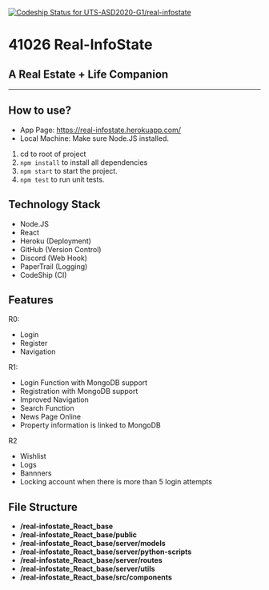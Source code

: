 [![Codeship Status for UTS-ASD2020-G1/real-infostate](https://app.codeship.com/projects/d2a729a0-eb75-0138-5451-764a4396f8fc/status?branch=master)](https://app.codeship.com/projects/406838)
# 41026 Real-InfoState

## A Real Estate + Life Companion 
<hr>

## How to use? 
- App Page: https://real-infostate.herokuapp.com/
- Local Machine: Make sure Node.JS installed. 
1. cd to root of project
2. `npm install` to install all dependencies
3. `npm start` to start the project.
4. `npm test` to run unit tests.

## Technology Stack
- Node.JS
- React 
- Heroku (Deployment)
- GitHub (Version Control)
- Discord (Web Hook)
- PaperTrail (Logging)
- CodeShip (CI)

## Features
R0:
- Login 
- Register
- Navigation 
 
R1:
- Login Function with MongoDB support
- Registration with MongoDB support
- Improved Navigation
- Search Function
- News Page Online
- Property information is linked to MongoDB 

R2
- Wishlist
- Logs
- Bannners
- Locking account when there is more than 5 login attempts

## File Structure
- **/real-infostate_React_base**
- **/real-infostate_React_base/public**
- **/real-infostate_React_base/server/models**
- **/real-infostate_React_base/server/python-scripts**
- **/real-infostate_React_base/server/routes**
- **/real-infostate_React_base/server/utils**
- **/real-infostate_React_base/src/components**
